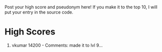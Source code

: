 Post your high score and pseudonym here! If you make it to the top 10, I will put your entry in the source code.

# High Scores #
  1. vkumar 14200 - Comments: made it to lvl 9...